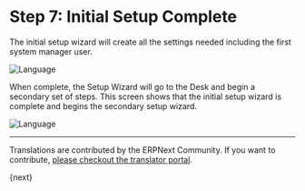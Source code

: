 <!-- add-breadcrumbs -->
# Step 7: Initial Setup Complete

The initial setup wizard will create all the settings needed including the first system manager user. 

<img alt="Language" class="screenshot" src="{{docs_base_url}}/assets/img/setup-wizard/step-6a.png">

When complete, the Setup Wizard will go to the Desk and begin a secondary set of steps. This screen shows that the initial setup wizard is complete and begins the secondary setup wizard.

<img alt="Language" class="screenshot" src="{{docs_base_url}}/assets/img/setup-wizard/step-7.png">

---

Translations are contributed by the ERPNext Community. If you want to contribute, [please checkout the translator portal](https://translate.erpnext.com).

{next}
